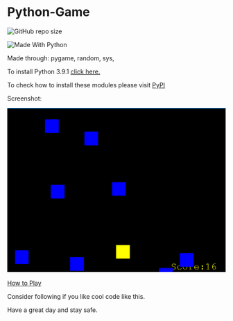 # Python-Game

![GitHub repo size](https://img.shields.io/github/repo-size/tech35/Python-Game?label=Repository%20File%20Size&style=plastic)

<img src="https://img.shields.io/badge/Made%20With-Python-yellow.svg" alt="Made With Python">

Made through: pygame, random, sys,

To install Python 3.9.1 [click here.](https://www.python.org/downloads/)

To check how to install these modules please visit [PyPI](https://pypi.org/)

Screenshot: 

![ ](https://github.com/tech35/Python-Game/blob/main/screenshot.png?raw=true)

[How to Play](https://github.com/tech35/Python-Game/blob/main/instructions.txt)

Consider following if you like cool code like this.

Have a great day and stay safe.
